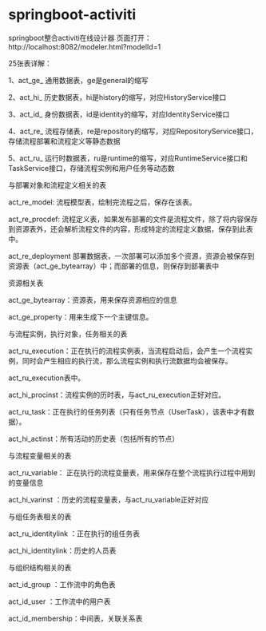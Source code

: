 # springboot-activiti
springboot整合activiti在线设计器
页面打开：http://localhost:8082/modeler.html?modelId=1

25张表详解：

1、act_ge_ 通用数据表，ge是general的缩写

2、act_hi_ 历史数据表，hi是history的缩写，对应HistoryService接口

3、act_id_ 身份数据表，id是identity的缩写，对应IdentityService接口

4、act_re_ 流程存储表，re是repository的缩写，对应RepositoryService接口，存储流程部署和流程定义等静态数据

5、act_ru_ 运行时数据表，ru是runtime的缩写，对应RuntimeService接口和TaskService接口，存储流程实例和用户任务等动态数

与部署对象和流程定义相关的表

act_re_model: 流程模型表，绘制完流程之后，保存在该表。

act_re_procdef: 流程定义表，如果发布部署的文件是流程文件，除了将内容保存到资源表外，还会解析流程文件的内容，形成特定的流程定义数据，保存到此表中。

act_re_deployment 部署数据表，一次部署可以添加多个资源，资源会被保存到资源表（act_ge_bytearray）中；而部署的信息，则保存到部署表中

资源相关表

act_ge_bytearray：资源表，用来保存资源相应的信息

act_ge_property：用来生成下一个主键信息。

与流程实例，执行对象，任务相关的表

act_ru_execution：正在执行的流程实例表，当流程启动后，会产生一个流程实例，同时会产生相应的执行流，那么流程实例和执行流数据均会被保存。

act_ru_execution表中。

act_hi_procinst：流程实例的历时表，与act_ru_execution正好对应。

act_ru_task：正在执行的任务列表（只有任务节点（UserTask），该表中才有数据）。

act_hi_actinst：所有活动的历史表（包括所有的节点）

与流程变量相关的表

act_ru_variable： 正在执行的流程变量表，用来保存在整个流程执行过程中用到的变量信息

act_hi_varinst ：历史的流程变量表，与act_ru_variable正好对应

与组任务表相关的表

act_ru_identitylink ：正在执行的组任务表

act_hi_identitylink：历史的人员表

与组织结构相关的表

act_id_group ：工作流中的角色表

act_id_user ：工作流中的用户表

act_id_membership：中间表，关联关系表
